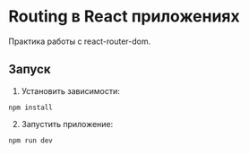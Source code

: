 # Routing в React приложениях
Практика работы с react-router-dom.

## Запуск 
1. Установить зависимости:
```
npm install
```
2. Запустить приложение: 
```
npm run dev
```
